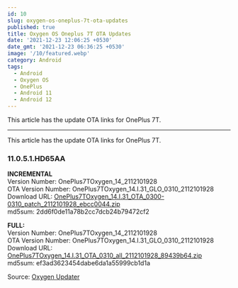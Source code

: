 ```yaml
---
id: 10
slug: oxygen-os-oneplus-7t-ota-updates
published: true
title: Oxygen OS Oneplus 7T OTA Updates
date: '2021-12-23 12:06:25 +0530'
date_gmt: '2021-12-23 06:36:25 +0530'
image: '/10/featured.webp'
category: Android
tags:
  - Android
  - Oxygen OS
  - OnePlus
  - Android 11
  - Android 12
---
```


This article has the update OTA links for OnePlus 7T.

---

This article has the update OTA links for OnePlus 7T.

### 11.0.5.1.HD65AA

**INCREMENTAL**  
Version Number: OnePlus7TOxygen_14_2112101928  
OTA Version Number: OnePlus7TOxygen_14.I.31_GLO_0310_2112101928  
Download URL: [OnePlus7TOxygen_14.I.31_OTA_0300-0310_patch_2112101928_ebcc0044.zip](https://otafsg-cost-az.coloros.com/OnePlus7T/OnePlus7TOxygen_14.I.31_GLO_0310_2112101928/patch/amazone2/GLO/OnePlus7TOxygen/OnePlus7TOxygen_14.I.31_GLO_0310_2112101928/OnePlus7TOxygen_14.I.31_OTA_0300-0310_patch_2112101928_ebcc0044.zip)  
md5sum: 2dd6f0de11a78b2cc7dcb24b79472cf2

**FULL:**  
Version Number: OnePlus7TOxygen_14_2112101928  
OTA Version Number: OnePlus7TOxygen_14.I.31_GLO_0310_2112101928  
Download URL: [OnePlus7TOxygen_14.I.31_OTA_0310_all_2112101928_89439b64.zip](https://otafsg-cost-az.coloros.com/OnePlus7T/OnePlus7TOxygen_14.I.31_GLO_0310_2112101928/patch/amazone2/GLO/OnePlus7TOxygen/OnePlus7TOxygen_14.I.31_GLO_0310_2112101928/OnePlus7TOxygen_14.I.31_OTA_0310_all_2112101928_89439b64.zip)  
md5sum: ef3ad3623454dabe6da1a55999cb1d1a

Source: [Oxygen Updater](https://github.com/oxygen-updater/oxygen-updater)
